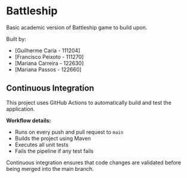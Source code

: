 # Battleship

Basic academic version of Battleship game to build upon.

Built by:

- [Guilherme Caria - 111204]
- [Francisco Peixoto - 111270]
- [Mariana Carreira - 122630]
- [Mariana Passos - 122660]

## Continuous Integration

This project uses GitHub Actions to automatically build and test the application.

**Workflow details:**
- Runs on every push and pull request to `main`
- Builds the project using Maven
- Executes all unit tests
- Fails the pipeline if any test fails

Continuous integration ensures that code changes are validated before being merged into the main branch.
